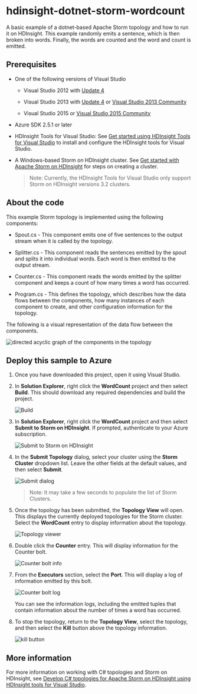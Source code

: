 # hdinsight-dotnet-storm-wordcount
A basic example of a dotnet-based Apache Storm topology and how to run it on HDInsight. This example randomly emits a sentence, which is then broken into words. Finally, the words are counted and the word and count is emitted.

## Prerequisites

* One of the following versions of Visual Studio

    * Visual Studio 2012 with [Update 4](http://www.microsoft.com/download/details.aspx?id=39305)

    * Visual Studio 2013 with [Update 4](http://www.microsoft.com/download/details.aspx?id=44921) or [Visual Studio 2013 Community](http://go.microsoft.com/fwlink/?LinkId=517284)
    
    * Visual Studio 2015 or [Visual Studio 2015 Community](https://go.microsoft.com/fwlink/?linkid=532606&clcid=0x409)

* Azure SDK 2.5.1 or later

* HDInsight Tools for Visual Studio: See [Get started using HDInsight Tools for Visual Studio](https://azure.microsoft.com/documentation/articles/hdinsight-hadoop-visual-studio-tools-get-started/) to install and configure the HDInsight tools for Visual Studio.

* A Windows-based Storm on HDInsight cluster. See [Get started with Apache Storm on HDInsight](https://azure.microsoft.com/documentation/articles/hdinsight-apache-storm-tutorial-get-started/) for steps on creating a cluster.

    > Note: Currently, the HDInsight Tools for Visual Studio only support Storm on HDInsight versions 3.2 clusters.

## About the code

This example Storm topology is implemented using the following components:

* Spout.cs - This component emits one of five sentences to the output stream when it is called by the topology.

* Splitter.cs - This component reads the sentences emitted by the spout and splits it into individual words. Each word is then emitted to the output stream.

* Counter.cs - This component reads the words emitted by the splitter component and keeps a count of how many times a word has occurred.

* Program.cs - This defines the topology, which describes how the data flows between the components, how many instances of each component to create, and other configuration information for the topology.

The following is a visual representation of the data flow between the components.

![directed acyclic graph of the components in the topology](./images/wordcount-topology.png)

## Deploy this sample to Azure

1. Once you have downloaded this project, open it using Visual Studio.

2. In __Solution Explorer__, right click the __WordCount__ project and then select __Build__. This should download any required dependencies and build the project.

    ![Build](./images/build.png)

3. In __Solution Explorer__, right click the __WordCount__ project and then select __Submit to Storm on HDInsight__. If prompted, authenticate to your Azure subscription.

    ![Submit to Storm on HDInsight](./images/submit.png)

4. In the __Submit Topology__ dialog, select your cluster using the __Storm Cluster__ dropdown list. Leave the other fields at the default values, and then select __Submit__.

    ![Submit dialog](./images/submitdialog.png)

    > Note: It may take a few seconds to populate the list of Storm Clusters.

5. Once the topology has been submitted, the __Topology View__ will open. This displays the currently deployed topologies for the Storm cluster. Select the __WordCount__ entry to display information about the topology.

    ![Topology viewer](./images/vsuistorm.png)
    
6. Double click the __Counter__ entry. This will display information for the Counter bolt.

    ![Counter bolt info](./images/boltinfo.png)
    
7. From the __Executors__ section, select the __Port__. This will display a log of information emitted by this bolt.

    ![Counter bolt log](./images/boltinstanceinfo.png)
    
    You can see the information logs, including the emitted tuples that contain information about the number of times a word has occurred.

8. To stop the topology, return to the __Topology View__, select the topology, and then select the __Kill__ button above the topology information.

    ![kill button](./images/killbutton.png)

## More information

For more information on working with C# topologies and Storm on HDInsight, see [Develop C# topologies for Apache Storm on HDInsight using HDInsight tools for Visual Studio](https://azure.microsoft.com/documentation/articles/hdinsight-storm-develop-csharp-visual-studio-topology/).